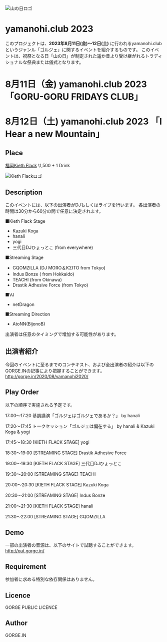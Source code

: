 ![山の日ロゴ](https://user-images.githubusercontent.com/10110956/87446555-6565f080-c634-11ea-9f32-50979be92368.png)


# yamanohi.club 2023

このプロジェクトは、**2023年8月11日(金)〜12日(土)** に行われるyamanohi.clubというジャンル「ゴルジェ」に関するイベントを紹介するものです。
このイベントは、祝祭となる日「山の日」が制定された遥か昔より受け継がれるトラディショナルな祭典または儀式となります。


# 8月11日（金) yamanohi.club 2023 「GORU-GORU FRIDAYS CLUB」


# 8月12日（土) yamanohi.club 2023 「I Hear a new Mountain」


## Place
[福岡Kieth Flack](https://kiethflack.net/) \1,500 + 1 Drink

![Kieth Flackロゴ](https://github.com/GORGE-IN/yamanohi.club/assets/10110956/21aa22da-e707-4619-84fb-a05d64a3be1d)


## Description

このイベントには、以下の出演者がDJもしくはライブを行います。
各出演者の時間は30分から60分の間で任意に決定されます。

■Kieth Flack Stage
- Kazuki Koga
- hanali
- yogi
- 三代目DJひょっとこ (from everywhere)

■Streaming Stage
- GQOMZILLA (DJ MORO＆KΣITO  from Tokyo)
- Indus Bonze ( from Hokkaido)　
- TEACHI (from Okinawa)
- Drastik Adhesive Force (from Tokyo)

■VJ
- netDragon

■Streaming Direction
- AtoNN(BijonoB)


出演者は任意のタイミングで増加する可能性があります。

## 出演者紹介
今回のイベントに至るまでのコンテキスト、および全出演者の紹介は以下のGORGE.INの記事により把握することができます。
http://gorge.in/2020/08/yamanohi2020/


## Play Order
以下の順序で実施される予定です。

17:00～17:20	基調講演「ゴルジェはゴルジェであるか？」 by hanali

17:20～17:45 トークセッション「ゴルジェは偏在する」 by hanali & Kazuki Koga & yogi

17:45～18:30	[KIETH FLACK STAGE] yogi	

18:30～19:00	[STREAMING STAGE]	Drastik Adhesive Force

19:00～19:30	[KIETH FLACK STAGE] 三代目DJひょっとこ	

19:30～20:00	[STREAMING STAGE]	TEACHI

20:00～20:30 [KIETH FLACK STAGE]	Kazuki Koga	

20:30～21:00 [STREAMING STAGE]	Indus Bonze

21:00～21:30	[KIETH FLACK STAGE] hanali	

21:30～22:00	[STREAMING STAGE]	GQOMZILLA

## Demo

一部の出演者の音源は、以下のサイトで試聴することができます。
http://out.gorge.in/

## Requirement

参加者に求める特別な依存関係はありません。



## Licence

GORGE PUBLIC LICENCE

## Author

GORGE.IN


